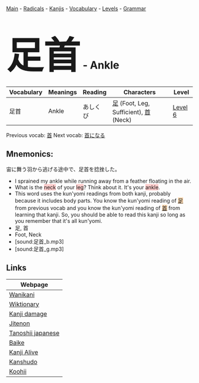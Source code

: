 <style> bigfont {font-size: 100px}</style>
[Main](../README.md) -
[Radicals](../radicals.md) -
[Kanjis](../kanjis.md) -
[Vocabulary](../vocabulary.md) -
[Levels](../levels.md) -
[Grammar](../grammar.md)
# <bigfont> 足首</bigfont> - Ankle 

| Vocabulary | Meanings | Reading | Characters | Level |
| --- | --- | --- | --- | --- |
| 足首 | Ankle | あしくび |  [足](../kanjis/足.md) (Foot, Leg, Sufficient), [首](../kanjis/首.md) (Neck) | [Level 6](../levels/wk_level6.md) |

Previous vocab: [首](首.md) Next vocab: [首になる](首になる.md) 

## Mnemonics:
宙に舞う羽から逃げる途中で、足首を捻挫した。
* I sprained my ankle while running away from a feather floating in the air.
* What is the <span style="background-color:#ffcccb"> neck</span> of your <span style="background-color:#ffcccb"> leg</span>? Think about it. It's your <span style="background-color:#ffcccb"> ankle</span>.
* This word uses the kun'yomi readings from both kanji, probably because it includes body parts. You know the kun'yomi reading of <span style="background-color:#fed8b1"> [足](https://jisho.org/search/足)</span> from previous vocab and you know the kun'yomi reading of <span style="background-color:#fed8b1"> [首](https://jisho.org/search/首)</span> from learning that kanji. So, you should be able to read this kanji so long as you remember that it's all kun'yomi.
* 足, 首
* Foot, Neck
* [sound:足首_b.mp3]
* [sound:足首_g.mp3]


## Links 

| Webpage |
| --- |
| [Wanikani          ](https://www.wanikani.com/kanji/足首) |
| [Wiktionary        ](https://en.wiktionary.org/wiki/足首) |
| [Kanji damage      ](http://www.kanjidamage.com/kanji/search?utf8=✓&q=足首) |
| [Jitenon           ](https://jitenon.com/kanji/足首) |
| [Tanoshii japanese ](https://www.tanoshiijapanese.com/dictionary/kanji.cfm?k=足首) |
| [Baike             ](https://baike.baidu.com/item/足首) |
| [Kanji Alive       ](https://app.kanjialive.com/足首) |
| [Kanshudo          ](https://www.kanshudo.com/searchmn?q=足首) |
| [Koohii            ](https://kanji.koohii.com/study/kanji/足首) |
